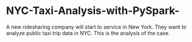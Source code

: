 # NYC-Taxi-Analysis-with-PySpark-
A new ridesharing company will start to service in New York. They want to analyze public taxi trip data in NYC. This is the analysis of the case.
